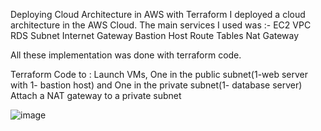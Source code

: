 Deploying Cloud Architecture in AWS with Terraform
I deployed a cloud architecture in the AWS Cloud. The main services I used was :- EC2 VPC RDS Subnet Internet Gateway Bastion Host Route Tables Nat Gateway

All these implementation was done with terraform code.

Terraform Code to :
Launch VMs, One in the public subnet(1-web server with 1- bastion host) and One in the private subnet(1- database server)
Attach a NAT gateway to a private subnet





![image](https://user-images.githubusercontent.com/109305854/190623314-29446bbd-3c21-40d2-9550-98de5761cd5e.png)
